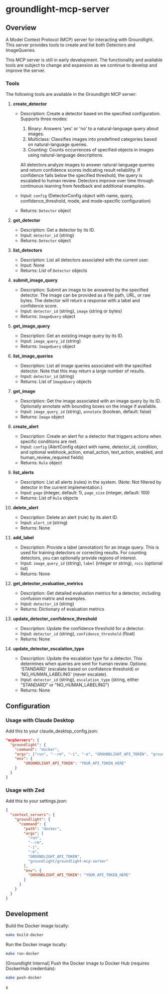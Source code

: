 # groundlight-mcp-server

## Overview
A Model Context Protocol (MCP) server for interacting with Groundlight. This server provides tools to create and list both Detectors and ImageQueries.

This MCP server is still in early development. The functionality and available tools are subject to change and expansion as we continue to develop and improve the server.

### Tools
The following tools are available in the Groundlight MCP server:

1. **create_detector**
   - Description: Create a detector based on the specified configuration. Supports three modes:
     1. Binary: Answers 'yes' or 'no' to a natural-language query about images.
     2. Multiclass: Classifies images into predefined categories based on natural-language queries.
     3. Counting: Counts occurrences of specified objects in images using natural-language descriptions.

     All detectors analyze images to answer natural-language queries and return confidence scores indicating result reliability. If confidence falls below the specified threshold, the query is escalated to human review. Detectors improve over time through continuous learning from feedback and additional examples.
   - Input: `config` (DetectorConfig object with name, query, confidence_threshold, mode, and mode-specific configuration)
   - Returns: `Detector` object

2. **get_detector**
   - Description: Get a detector by its ID.
   - Input: `detector_id` (string)
   - Returns: `Detector` object

3. **list_detectors**
   - Description: List all detectors associated with the current user.
   - Input: None
   - Returns: List of `Detector` objects

4. **submit_image_query**
   - Description: Submit an image to be answered by the specified detector. The image can be provided as a file path, URL, or raw bytes. The detector will return a response with a label and confidence score.
   - Input: `detector_id` (string), `image` (string or bytes)
   - Returns: `ImageQuery` object

5. **get_image_query**
   - Description: Get an existing image query by its ID.
   - Input: `image_query_id` (string)
   - Returns: `ImageQuery` object

6. **list_image_queries**
   - Description: List all image queries associated with the specified detector. Note that this may return a large number of results.
   - Input: `detector_id` (string)
   - Returns: List of `ImageQuery` objects

7. **get_image**
   - Description: Get the image associated with an image query by its ID. Optionally annotate with bounding boxes on the image if available.
   - Input: `image_query_id` (string), `annotate` (boolean, default: false)
   - Returns: `Image` object

8. **create_alert**
   - Description: Create an alert for a detector that triggers actions when specific conditions are met.
   - Input: `config` (AlertConfig object with name, detector_id, condition, and optional webhook_action, email_action, text_action, enabled, and human_review_required fields)
   - Returns: `Rule` object

9. **list_alerts**
   - Description: List all alerts (rules) in the system. (Note: Not filtered by detector in the current implementation.)
   - Input: `page` (integer, default: 1), `page_size` (integer, default: 100)
   - Returns: List of `Rule` objects

10. **delete_alert**
    - Description: Delete an alert (rule) by its alert ID.
    - Input: `alert_id` (string)
    - Returns: None

11. **add_label**
    - Description: Provide a label (annotation) for an image query. This is used for training detectors or correcting results. For counting detectors, you can optionally provide regions of interest.
    - Input: `image_query_id` (string), `label` (integer or string), `rois` (optional list)
    - Returns: None

12. **get_detector_evaluation_metrics**
    - Description: Get detailed evaluation metrics for a detector, including confusion matrix and examples.
    - Input: `detector_id` (string)
    - Returns: Dictionary of evaluation metrics

13. **update_detector_confidence_threshold**
    - Description: Update the confidence threshold for a detector.
    - Input: `detector_id` (string), `confidence_threshold` (float)
    - Returns: None

14. **update_detector_escalation_type**
    - Description: Update the escalation type for a detector. This determines when queries are sent for human review. Options: 'STANDARD' (escalate based on confidence threshold) or 'NO_HUMAN_LABELING' (never escalate).
    - Input: `detector_id` (string), `escalation_type` (string, either "STANDARD" or "NO_HUMAN_LABELING")
    - Returns: None


## Configuration

### Usage with Claude Desktop
Add this to your claude_desktop_config.json:
```json
"mcpServers": {
  "groundlight": {
    "command": "docker",
    "args": ["run", "--rm", "-i", "-e", "GROUNDLIGHT_API_TOKEN", "groundlight/groundlight-mcp-server"],
    "env": {
        "GROUNDLIGHT_API_TOKEN": "YOUR_API_TOKEN_HERE"
    }
  }
}
```

### Usage with Zed
Add this to your settings.json:
```json
{
  "context_servers": {
    "groundlight": {
      "command": {
        "path": "docker",
        "args": [
          "run",
          "--rm",
          "-i",
          "-e",
          "GROUNDLIGHT_API_TOKEN",
          "groundlight/groundlight-mcp-server"
        ],
        "env": {
          "GROUNDLIGHT_API_TOKEN": "YOUR_API_TOKEN_HERE"
        }
      }
    }
  }
}
```

## Development

Build the Docker image locally:
```bash
make build-docker
```

Run the Docker image locally:
```bash
make run-docker
```
[Groundlight Internal] Push the Docker image to Docker Hub (requires DockerHub credentials):
```bash
make push-docker
```
s
